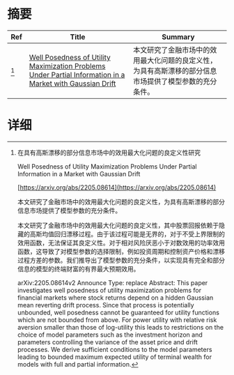# 摘要

| Ref | Title | Summary |
| --- | --- | --- |
| [^1] | [Well Posedness of Utility Maximization Problems Under Partial Information in a Market with Gaussian Drift](https://arxiv.org/abs/2205.08614) | 本文研究了金融市场中的效用最大化问题的良定义性，为具有高斯漂移的部分信息市场提供了模型参数的充分条件。 |

# 详细

[^1]: 在具有高斯漂移的部分信息市场中的效用最大化问题的良定义性研究

    Well Posedness of Utility Maximization Problems Under Partial Information in a Market with Gaussian Drift

    [https://arxiv.org/abs/2205.08614](https://arxiv.org/abs/2205.08614)

    本文研究了金融市场中的效用最大化问题的良定义性，为具有高斯漂移的部分信息市场提供了模型参数的充分条件。

    

    本文研究了金融市场中的效用最大化问题的良定义性，其中股票回报依赖于隐藏的高斯均值回归漂移过程。由于该过程可能是无界的，对于不受上界限制的效用函数，无法保证其良定义性。对于相对风险厌恶小于对数效用的功率效用函数，这导致了对模型参数的选择限制，例如投资周期和控制资产价格和漂移过程方差的参数。我们推导出了模型参数的充分条件，以实现具有完全和部分信息的模型的终端财富的有界最大预期效用。

    arXiv:2205.08614v2 Announce Type: replace Abstract: This paper investigates well posedness of utility maximization problems for financial markets where stock returns depend on a hidden Gaussian mean reverting drift process. Since that process is potentially unbounded, well posedness cannot be guaranteed for utility functions which are not bounded from above. For power utility with relative risk aversion smaller than those of log-utility this leads to restrictions on the choice of model parameters such as the investment horizon and parameters controlling the variance of the asset price and drift processes. We derive sufficient conditions to the model parameters leading to bounded maximum expected utility of terminal wealth for models with full and partial information.
    

